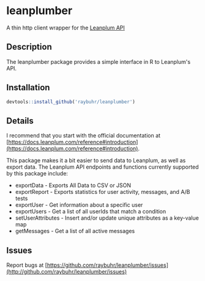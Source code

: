 # leanplumber

A thin http client wrapper for the [Leanplum API](https://docs.leanplum.com/reference)

## Description

The leanplumber package provides a simple interface in R to Leanplum's API.

## Installation

```r
devtools::install_github('raybuhr/leanplumber')
```

## Details

I recommend that you start with the official documentation at [https://docs.leanplum.com/reference#introduction](https://docs.leanplum.com/reference#introduction). 

This package makes it a bit easier to send data to Leanplum, as well as export data. 
The Leanplum API endpoints and functions currently supported by this package include: 

* exportData - Exports All Data to CSV or JSON 
* exportReport - Exports statistics for user activity, messages, and A/B tests 
* exportUser - Get information about a specific user 
* exportUsers - Get a list of all userIds that match a condition 
* setUserAttributes - Insert and/or update unique attributes as a key-value map 
* getMessages - Get a list of all active messages

## Issues

Report bugs at [https://github.com/raybuhr/leanplumber/issues](http://github.com/raybuhr/leanplumber/issues)
